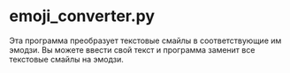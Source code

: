 # emoji_converter.py

Эта программа преобразует текстовые смайлы в соответствующие им эмодзи. Вы можете ввести свой текст и программа заменит все текстовые смайлы на эмодзи.
